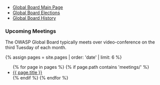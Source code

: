 - [Global Board Main Page](/)
- [Global Board Elections](/elections/)
- [Global Board History](/board_history)

### Upcoming Meetings
The OWASP Global Board typically meets over video-conference on the third Tuesday of each month. 

{% assign pages = site.pages | order: 'date' | limit: 6 %}
<ul>
{% for page in pages %}
 {% if page.path contains 'meetings/' %}
 <li><a href='https://board.owasp.org{{ page.url }}'>{{ page.title }}</a></li>
 {% endif %}
{% endfor %}
</ul>
